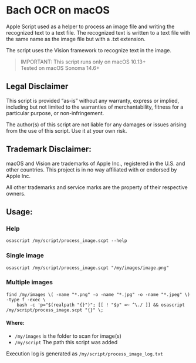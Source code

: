 # Bach OCR on macOS

Apple Script used as a helper to process an image file and writing the recognized text to a text file.
The recognized text is written to a text file with the same name as the image file but with a .txt extension.

The script uses the Vision framework to recognize text in the image.

> IMPORTANT: This script runs only on macOS 10.13+ <br>
> Tested on macOS Sonoma 14.6+

##	Legal Disclaimer

This script is provided “as-is” without any warranty, express or implied, including but not limited to the warranties of merchantability, fitness for a particular purpose, or non-infringement.

The author(s) of this script are not liable for any damages or issues arising from the use of this script. Use it at your own risk.

## Trademark Disclaimer:

macOS and Vision are trademarks of Apple Inc., registered in the U.S. and other countries. This project is in no way affiliated with or endorsed by Apple Inc.

All other trademarks and service marks are the property of their respective owners.


## Usage:

### Help

```shell
osascript /my/script/process_image.scpt --help
```

### Single image

```shell
osascript /my/script/process_image.scpt "/my/images/image.png"
```

### Multiple images

```shell
find /my/images \( -name "*.png" -o -name "*.jpg" -o -name "*.jpeg" \) -type f -exec \
    bash -c 'p="$(realpath "{}")"; [[ ! "$p" =~ ^\./ ]] && osascript /my/script/process_image.scpt "{}" \;
```

#### Where:
- `/my/images` is the folder to scan for image(s)
- `/my/script` The path this script was added

Execution log is generated as `/my/script/process_image_log.txt`
